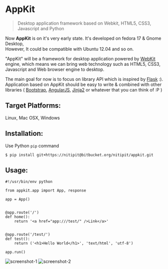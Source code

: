 # AppKit
> Desktop application framework based on Webkit, HTML5, CSS3, Javascript and Python

Now __AppKit__ is on it's very early state. It's developed on fedora 17 & Gnome Desktop,  
However, It could be compatible with Ubuntu 12.04 and so on.

"AppKit" will be a framework for desktop application powered by [WebKit](http://www.webkit.org/) engine, which means we can bring web technology such as HTML5, CSS3, Javascript and Web browser engine to desktop.

The main goal for now is to focus on library API which is inspired by [Flask](http://flask.pocoo.org/) :). Application based on AppKit should be easy to write & combined with other libraries ( [Bootstrap](http://twitter.github.com/bootstrap/), [AngularJS](http://angularjs.org/), [Jinja2](http://jinja.pocoo.org/docs/) or whatever that you can think of :P )

## Target Platforms:
Linux, Mac OSX, Windows

## Installation:
Use Python `pip` command
```
$ pip install git+https://nitipit@bitbucket.org/nitipit/appkit.git
```

## Usage:
```
#!/usr/bin/env python

from appkit.app import App, response

app = App()


@app.route('/')
def home():
    return '<a href="app:///test/" />Link</a>'


@app.route('/test/')
def test():
    return ('<h1>Hello World</h1>', 'text/html', 'utf-8')

app.run()
```

![screenshot-1](https://raw.github.com/nitipit/appkit/master/doc/1.png)
![screenshot-2](https://raw.github.com/nitipit/appkit/master/doc/2.png)